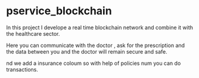 # pservice_blockchain

In this project I develope a real time blockchain network and combine it with the healthcare sector.

Here you can communicate with the doctor , ask for the prescription and the data between you and the doctor will remain secure and safe.

nd we add a insurance  coloum so with help of policies num you can do transactions.
